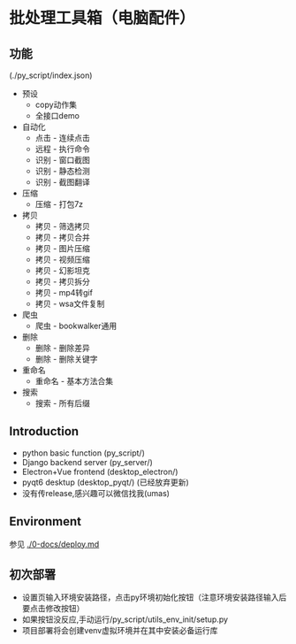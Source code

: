 # 批处理工具箱（电脑配件）



## 功能
(./py_script/index.json)
- 预设
  - copy动作集
  - 全接口demo
- 自动化
  - 点击 - 连续点击
  - 远程 - 执行命令
  - 识别 - 窗口截图
  - 识别 - 静态检测
  - 识别 - 截图翻译
- 压缩
  - 压缩 - 打包7z
- 拷贝
  - 拷贝 - 筛选拷贝
  - 拷贝 - 拷贝合并
  - 拷贝 - 图片压缩
  - 拷贝 - 视频压缩
  - 拷贝 - 幻影坦克
  - 拷贝 - 拷贝拆分
  - 拷贝 - mp4转gif
  - 拷贝 - wsa文件复制
- 爬虫
  - 爬虫 - bookwalker通用
- 删除
  - 删除 - 删除差异
  - 删除 - 删除关键字
- 重命名
  - 重命名 - 基本方法合集
- 搜索
  - 搜索 - 所有后缀

## Introduction
- python basic function (py_script/)
- Django backend server (py_server/)
- Electron+Vue frontend (desktop_electron/)
- pyqt6 desktup (desktop_pyqt/) (已经放弃更新)
- 没有传release,感兴趣可以微信找我(umas)

## Environment
参见 [./0-docs/deploy.md](https://github.com/umas2022/pctools/blob/main/0-docs/deploy.md)


## 初次部署
- 设置页输入环境安装路径，点击py环境初始化按钮（注意环境安装路径输入后要点击修改按钮）
- 如果按钮没反应,手动运行/py_script/utils_env_init/setup.py
- 项目部署将会创建venv虚拟环境并在其中安装必备运行库







